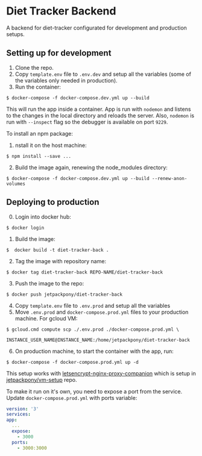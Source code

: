 # Diet Tracker Backend

A backend for diet-tracker configurated for development and production setups.

## Setting up for development

  1. Clone the repo.
  2. Copy `template.env` file to `.env.dev` and setup all the variables (some of the variables only needed in production).
  3. Run the container:
  ```
  $ docker-compose -f docker-compose.dev.yml up --build
  ```
This will run the app inside a container. App is run with `nodemon` and listens to the changes in the local directory and reloads the server. Also, `nodemon` is run with `--inspect` flag so the debugger is available on port `9229`.

To install an npm package:
  1. nstall it on the host machine:
  ```
  $ npm install --save ...
  ```
  2. Build the image again, renewing the node_modules directory:
  ```
  $ docker-compose -f docker-compose.dev.yml up --build --renew-anon-volumes
  ```

## Deploying to production

  0. Login into docker hub:
  ```
  $ docker login
  ```
  1. Build the image:
  ```
  $  docker build -t diet-tracker-back .
  ```
  2. Tag the image with repository name:
  ```
  $ docker tag diet-tracker-back REPO-NAME/diet-tracker-back
  ```
  3. Push the image to the repo:
  ```
  $ docker push jetpackpony/diet-tracker-back
  ```
  4. Copy `template.env` file to `.env.prod` and setup all the variables
  5. Move `.env.prod` and `docker-compose.prod.yml` files to your production machine. For gcloud VM:
  ```
  $ gcloud.cmd compute scp ./.env.prod ./docker-compose.prod.yml \
                           INSTANCE_USER_NAME@INSTANCE_NAME:/home/jetpackpony/diet-tracker-back
  ```
  6. On production machine, to start the container with the app, run:
  ```
  $ docker-compose -f docker-compose.prod.yml up -d
  ```
  This setup works with [letsencrypt-nginx-proxy-companion](https://github.com/JrCs/docker-letsencrypt-nginx-proxy-companion) which is setup in [jetpackpony/vm-setup](https://github.com/jetpackpony/vm-setup) repo.
  
  To make it run on it's own, you need to expose a port from the service. Update `docker-compose.prod.yml` with ports variable:
  ```yml
version: '3'
services:
  app:
    ...
    expose:
      - 3000
    ports:
      - 3000:3000
  ```
